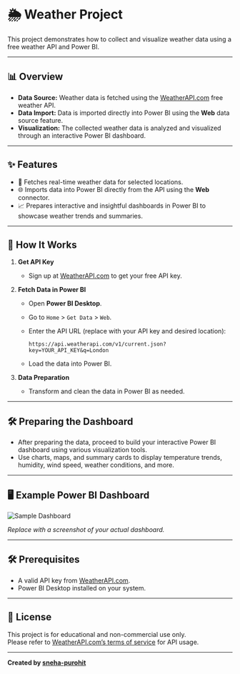 # 🌦️ Weather Project

This project demonstrates how to collect and visualize weather data using a free weather API and Power BI.

---

## 📊 Overview

- **Data Source:** Weather data is fetched using the [WeatherAPI.com](https://www.weatherapi.com/) free weather API.
- **Data Import:** Data is imported directly into Power BI using the **Web** data source feature.
- **Visualization:** The collected weather data is analyzed and visualized through an interactive Power BI dashboard.

---

## ✨ Features

- 🔄 Fetches real-time weather data for selected locations.
- 🌐 Imports data into Power BI directly from the API using the **Web** connector.
- 📈 Prepares interactive and insightful dashboards in Power BI to showcase weather trends and summaries.

---

## 🚀 How It Works

1. **Get API Key**
   - Sign up at [WeatherAPI.com](https://www.weatherapi.com/) to get your free API key.

2. **Fetch Data in Power BI**
   - Open **Power BI Desktop**.
   - Go to `Home` > `Get Data` > `Web`.
   - Enter the API URL (replace with your API key and desired location):

     ```
     https://api.weatherapi.com/v1/current.json?key=YOUR_API_KEY&q=London
     ```

   - Load the data into Power BI.

3. **Data Preparation**
   - Transform and clean the data in Power BI as needed.

---

## 🛠️ Preparing the Dashboard

- After preparing the data, proceed to build your interactive Power BI dashboard using various visualization tools.
- Use charts, maps, and summary cards to display temperature trends, humidity, wind speed, weather conditions, and more.

---

## 🖥️ Example Power BI Dashboard

![Sample Dashboard](dashboard-screenshot.png)

*Replace with a screenshot of your actual dashboard.*

---

## 🛠️ Prerequisites

- A valid API key from [WeatherAPI.com](https://www.weatherapi.com/).
- Power BI Desktop installed on your system.

---

## 📄 License

This project is for educational and non-commercial use only.  
Please refer to [WeatherAPI.com’s terms of service](https://www.weatherapi.com/terms.aspx) for API usage.

---

**Created by [sneha-purohit](https://github.com/sneha-purohit)**
